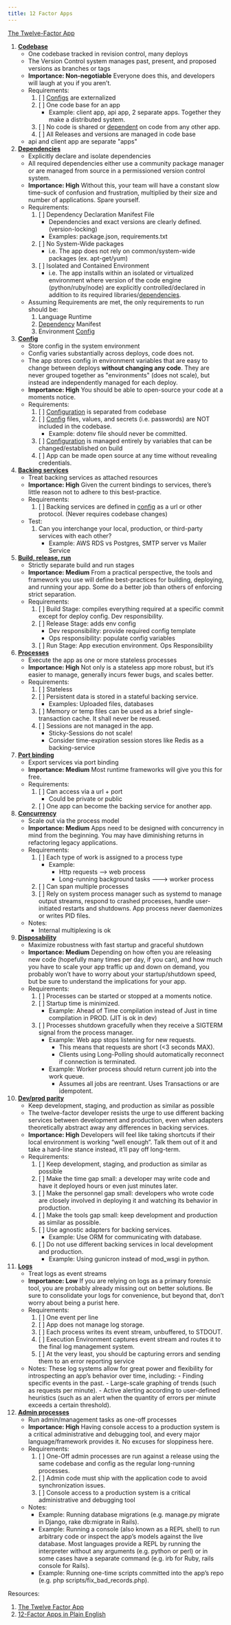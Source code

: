 ```yaml
---
title: 12 Factor Apps
---
```


[The Twelve-Factor App][12factor]

1. **[Codebase][codebase]**
    - One codebase tracked in revision control, many deploys
    - The Version Control system manages past, present, and proposed versions as branches or tags
    - **Importance: Non-negotiable** Everyone does this, and developers will laugh at you if you aren’t.
    - Requirements:
         1. [ ] [Configs][config] are externalized
         1. [ ] One code base for an app 
            - Example: client app, api app, 2 separate apps.  Together they make a distributed system.
         1. [ ] No code is shared or [dependent][dependencies] on code from any other app.
         1. [ ] All Releases and versions are managed in code base
    - api and client app are separate "apps"
2. **[Dependencies][dependencies]**
    - Explicitly declare and isolate dependencies
    - All required dependencies either use a community package manager or are managed from source in a permissioned version control system.
    - **Importance: High** Without this, your team will have a constant slow time-suck of confusion and frustration, multiplied by their size and number of applications. Spare yourself.
    - Requirements:
        1. [ ] Dependency Declaration Manifest File
            - Dependencies and exact versions are clearly defined. (version-locking)
            - Examples: package.json, requirements.txt
        1. [ ] No System-Wide packages
            - i.e. The app does not rely on common/system-wide packages (ex. apt-get/yum)
        1. [ ] Isolated and  Contained Environment
            - i.e. The app installs within an isolated or virtualized environment where version of the code engine (python/ruby/node) are explicitly controlled/declared in addition to its required libraries/[dependencies][dependencies].
    - Assuming Requirements are met, the only requirements to run should be:
        1. Language Runtime
        1. [Dependency][dependencies] Manifest
        1. Environment [Config][config]
3. **[Config][config]**
    - Store config in the system environment
    - Config varies substantially across deploys, code does not.
    - The app stores config in environment variables that are easy to change between deploys **without changing any code**. They are never grouped together as "environments" (does not scale), but instead are independently managed for each deploy.
    - **Importance: High** You should be able to open-source your code at a moments notice.
    - Requirements:
        1. [ ] [Configuration][config] is separated from codebase
        1. [ ] [Config][config] files, values, and secrets (i.e. passwords) are NOT included in the codebase.
            - Example: dotenv file should never be committed.
        1. [ ] [Configuration][config] is managed entirely by variables that can be changed/established on build
        1. [ ] App can be made open source at any time without revealing credentials.
4. **[Backing services][backing-services]**
    - Treat backing services as attached resources
    - **Importance: High** Given the current bindings to services, there’s little reason not to adhere to this best-practice.
    - Requirements:
        1. [ ] Backing services are defined in [config][config] as a url or other protocol. (Never requires codebase changes)
    - Test:
        1. Can you interchange your local, production, or third-party services with each other?
            - Example: AWS RDS vs Postgres, SMTP server vs Mailer Service
5. **[Build, release, run][build-release-run]**
    - Strictly separate build and run stages
    - **Importance: Medium** From a practical perspective, the tools and framework you use will define best-practices for building, deploying, and running your app. Some do a better job than others of enforcing strict separation. 
    - Requirements:
        1. [ ] Build Stage: compiles everything required at a specific commit except for deploy config. Dev responsibility.
        1. [ ] Release Stage: adds env config
            - Dev responsibility: provide required config template
            - Ops responsibility: populate config variables
        1. [ ] Run Stage: App execution environment. Ops Responsibility
6. **[Processes][processes]**
    - Execute the app as one or more stateless processes
    - **Importance: High** Not only is a stateless app more robust, but it’s easier to manage, generally incurs fewer bugs, and scales better.
    - Requirements:
        1. [ ] Stateless
        1. [ ] Persistent data is stored in a stateful backing service.
            - Examples: Uploaded files, databases
        1. [ ] Memory or temp files can be used as a brief single-transaction cache.  It shall never be reused.
        1. [ ] Sessions are not managed in the app.
            - Sticky-Sessions do not scale!
            - Consider time-expiration session stores like Redis as a backing-service
7. **[Port binding][port-binding]**
    - Export services via port binding
    - **Importance: Medium** Most runtime frameworks will give you this for free.
    - Requirements:
        1. [ ] Can access via a url + port
            - Could be private or public
        1. [ ] One app can become the backing service for another app.
8. **[Concurrency][concurrency]**
    - Scale out via the process model
    - **Importance: Medium** Apps need to be designed with concurrency in mind from the beginning.  You may have diminishing returns in refactoring legacy applications.
    - Requirements:
        1. [ ] Each type of work is assigned to a process type
            - Example:
                - Http requests --> web process
                - Long-running background tasks ---> worker process
        1. [ ] Can span multiple processes
        1. [ ] Rely on system process manager such as systemd to manage output streams, respond to crashed processes, handle user-initiated restarts and shutdowns.  App process never daemonizes or writes PID files.
    - Notes:
        - Internal multiplexing is ok
9. **[Disposability][disposability]**
    - Maximize robustness with fast startup and graceful shutdown
    - **Importance: Medium** Depending on how often you are releasing new code (hopefully many times per day, if you can), and how much you have to scale your app traffic up and down on demand, you probably won’t have to worry about your startup/shutdown speed, but be sure to understand the implications for your app.
    - Requirements:
        1. [ ] Processes can be started or stopped at a moments notice.
        1. [ ] Startup time is minimized.
            - Example: Ahead of Time compilation instead of Just in time compilation in PROD. (JIT is ok in dev)
        1. [ ] Processes shutdown gracefully when they receive a SIGTERM signal from the process manager.
            - Example: Web app stops listening for new requests. 
                - This means that requests are short (<3 seconds MAX).
                - Clients using Long-Polling should automatically reconnect if connection is terminated.
            - Example: Worker process should return current job into the work queue.
                - Assumes all jobs are reentrant.  Uses Transactions or are idempotent.
10. **[Dev/prod parity][dev-prod-parity]**
    - Keep development, staging, and production as similar as possible
    - The twelve-factor developer resists the urge to use different backing services between development and production, even when adapters theoretically abstract away any differences in backing services.
    - **Importance: High** Developers will feel like taking shortcuts if their local environment is working “well enough”. Talk them out of it and take a hard-line stance instead, it’ll pay off long-term.
    - Requirements:
        1. [ ] Keep development, staging, and production as similar as possible
        1. [ ] Make the time gap small: a developer may write code and have it deployed hours or even just minutes later.
        1. [ ] Make the personnel gap small: developers who wrote code are closely involved in deploying it and watching its behavior in production.
        1. [ ] Make the tools gap small: keep development and production as similar as possible.
        1. [ ] Use agnostic adapters for backing services.
            - Example: Use ORM for communicating with database.
        1. [ ] Do not use different backing services in local development and production.
            - Example: Using gunicron instead of mod_wsgi in python.
11. **[Logs][logs]**
    - Treat logs as event streams
    - **Importance: Low** If you are relying on logs as a primary forensic tool, you are probably already missing out on better solutions. Be sure to consolidate your logs for convenience, but beyond that, don’t worry about being a purist here.
    - Requirements:
        1. [ ] One event per line
        1. [ ] App does not manage log storage.
        1. [ ] Each process writes its event stream, unbuffered, to STDOUT.
        1. [ ] Execution Environment captures event stream and routes it to the final log management system.
        1. [ ] At the very least, you should be capturing errors and sending them to an error reporting service
    - Notes:
        These log systems allow for great power and flexibility for introspecting an app’s behavior over time, including:
            - Finding specific events in the past.
            - Large-scale graphing of trends (such as requests per minute).
            - Active alerting according to user-defined heuristics (such as an alert when the quantity of errors per minute exceeds a certain threshold).
12. **[Admin processes][admin-processes]**
    - Run admin/management tasks as one-off processes
    - **Importance: High** Having console access to a production system is a critical administrative and debugging tool, and every major language/framework provides it. No excuses for sloppiness here.
    - Requirements:
        1. [ ] One-Off admin processes are run against a release using the same codebase and config as the regular long-running processes.
        1. [ ] Admin code must ship with the application code to avoid synchronization issues.
        1. [ ] Console access to a production system is a critical administrative and debugging tool
    - Notes:
        - Example: Running database migrations (e.g. manage.py migrate in Django, rake db:migrate in Rails).
        - Example: Running a console (also known as a REPL shell) to run arbitrary code or inspect the app’s models against the live database. Most languages provide a REPL by running the interpreter without any arguments (e.g. python or perl) or in some cases have a separate command (e.g. irb for Ruby, rails console for Rails).
        - Example: Running one-time scripts committed into the app’s repo (e.g. php scripts/fix_bad_records.php).

Resources:
1. [The Twelve Factor App][12factor]
1. [12-Factor Apps in Plain English][12-factor-apps-plain-english]


[12factor]: https://12factor.net/ "The Twelve Factor App"
[codebase]: https://12factor.net/codebase
[dependencies]: https://12factor.net/dependencies
[config]: https://12factor.net/config
[backing-services]: https://12factor.net/backing-services
[build-release-run]: https://12factor.net/build-release-run
[processes]: https://12factor.net/processes
[port-binding]: https://12factor.net/port-binding
[concurrency]: https://12factor.net/concurrency
[disposability]: https://12factor.net/disposability
[dev-prod-parity]: https://12factor.net/dev-prod-parity
[logs]: https://12factor.net/logs
[admin-processes]: https://12factor.net/admin-processes

[12-factor-apps-plain-english]: http://www.clearlytech.com/2014/01/04/12-factor-apps-plain-english/ "12-Factor Apps in Plain English"